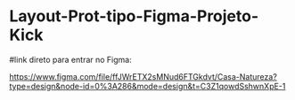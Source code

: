 # Layout-Prot-tipo-Figma-Projeto-Kick
#link direto para entrar no Figma:

https://www.figma.com/file/ffJWrETX2sMNud6FTGkdvt/Casa-Natureza?type=design&node-id=0%3A286&mode=design&t=C3Z1qowdSshwnXpE-1
